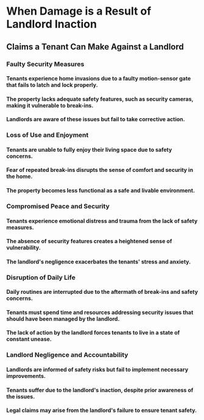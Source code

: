 # When Damage is a Result of Landlord Inaction
## Claims a Tenant Can Make Against a Landlord
### Faulty Security Measures
#### Tenants experience home invasions due to a faulty motion-sensor gate that fails to latch and lock properly.

#### The property lacks adequate safety features, such as security cameras, making it vulnerable to break-ins.

#### Landlords are aware of these issues but fail to take corrective action.

### Loss of Use and Enjoyment
#### Tenants are unable to fully enjoy their living space due to safety concerns.

#### Fear of repeated break-ins disrupts the sense of comfort and security in the home.

#### The property becomes less functional as a safe and livable environment.

### Compromised Peace and Security
#### Tenants experience emotional distress and trauma from the lack of safety measures.

#### The absence of security features creates a heightened sense of vulnerability.

#### The landlord's negligence exacerbates the tenants' stress and anxiety.

### Disruption of Daily Life
#### Daily routines are interrupted due to the aftermath of break-ins and safety concerns.

#### Tenants must spend time and resources addressing security issues that should have been managed by the landlord.

#### The lack of action by the landlord forces tenants to live in a state of constant unease.

### Landlord Negligence and Accountability
#### Landlords are informed of safety risks but fail to implement necessary improvements.

#### Tenants suffer due to the landlord's inaction, despite prior awareness of the issues.

#### Legal claims may arise from the landlord's failure to ensure tenant safety.
